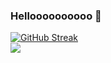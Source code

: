 ### Helloooooooooo 👋

[![GitHub Streak](http://github-readme-streak-stats.herokuapp.com?user=simonengstrm&theme=dark)](https://git.io/streak-stats)
<br>
<a href="https://github.com/simonengstrm">
  <img align="center" src="https://github-readme-stats.vercel.app/api/top-langs/?username=simonengstrm&theme=dark&layout=compact&hide=css,html" />
</a>
